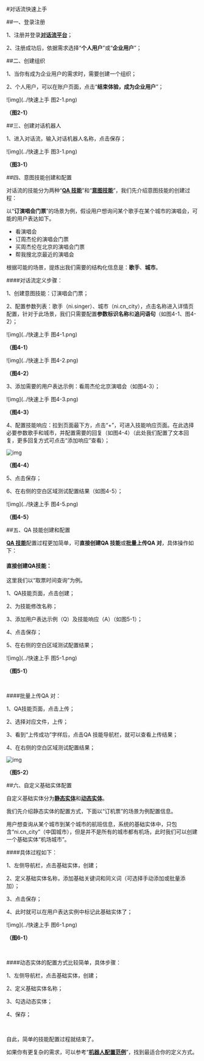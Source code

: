 #对话流快速上手

##一、登录注册

1、注册并登录[**对话流平台**](https://console.naturali.io/login)；

2、注册成功后，依据需求选择“**个人用户**”或“**企业用户**”；

##二、创建组织

1、当你有成为企业用户的需求时，需要创建一个组织；

2、个人用户，可以在账户页面，点击“**结束体验，成为企业用户**”；

![img](../快速上手 图2-1.png)

**（图2-1）**

##三、创建对话机器人

1、进入对话流，输入对话机器人名称，点击保存；

![img](../快速上手 图3-1.png)

**（图3-1）**



##四、意图技能创建和配置

对话流的技能分为两种“[**QA 技能**](QA技能.md)”和“[**意图技能**](意图技能.md)”，我们先介绍意图技能的创建过程：

以“**订演唱会门票**”的场景为例，假设用户想询问某个歌手在某个城市的演唱会，可能的用户表达如下。

- 看演唱会
- 订周杰伦的演唱会门票
- 买周杰伦在北京的演唱会门票
- 帮我搜北京最近的演唱会

根据可能的场景，提炼出我们需要的结构化信息是：**歌手**、**城市**。

####对话流定义步骤：

1、创建意图技能：订演唱会门票；

2、配置参数列表：歌手（ni.singer）、城市（ni.cn_city），点击名称进入详情页配置，针对于此场景，我们只需要配置**参数标识名称**和**追问语句**（如图4-1、图4-2）；

![img](../快速上手 图4-1.png)

**（图4-1）**

![img](../快速上手 图4-2.png)

**（图4-2）**

3、添加需要的用户表达示例：看周杰伦北京演唱会（如图4-3）；

![img](../快速上手 图4-3.png)

**（图4-3）**

4、配置技能响应：拉到页面最下方，点击“+”，可进入技能响应页面。在此选择必要参数歌手和城市，并配置需要的回复（如图4-4）（此处我们配置了文本回复，更多回复方式可点击“添加响应”查看）；

![img](../代理响应.png)

**（图4-4）**

5、点击保存；

6、在右侧的空白区域测试配置结果（如图4-5）；

![img](../快速上手 图4-5.png)

**（图4-5）**

##五、QA 技能创建和配置

[**QA 技能**](QA技能.md)配置过程更加简单，可**直接创建QA 技能**或**批量上传QA 对**，具体操作如下：

#### 直接创建QA技能：

这里我们以“取票时间查询”为例。

1、QA技能页面，点击创建；

2、为技能修改名称；

3、添加用户表达示例（Q）及技能响应（A）（如图5-1）；

4、点击保存；

5、在右侧的空白区域测试配置结果；

![img](../快速上手 图5-1.png)

**（图5-1）**

​	

####批量上传QA 对：

1、QA技能页面，点击上传；

2、选择对应文件，上传；

3、看到“上传成功”字样后，点击QA 技能导航栏，就可以查看上传结果；

4、在右侧的空白区域测试配置结果；

![img](../批量上传QA对.png)

**（图5-2）**

##六、自定义基础实体配置

自定义基础实体分为[**静态实体**](基础实体.md)和[**动态实体**](基础实体.md)。

我们先介绍静态实体的配置方式，下面以“订机票”的场景为例配置信息。

用户想查询从某个城市到某个城市的航班信息，系统的基础实体中，只包含“ni.cn_city”（中国城市），但是并不是所有的城市都有机场，此时我们可以创建一个基础实体“机场城市”。

####具体过程如下：

1、左侧导航栏，点击基础实体，创建；

2、定义基础实体名称，添加基础关键词和同义词（可选择手动添加或批量添加）；

3、点击保存；

4、此时就可以在用户表达实例中标记此基础实体了；

![img](../快速上手 图6-1.png)

**（图6-1）**

​	

####动态实体的配置方式比较简单，具体步骤：

1、左侧导航栏，点击基础实体，创建；

2、定义基础实体名称；

3、勾选动态实体；

4、保存；

​	

自此，简单的技能配置过程就结束了。

如果你有更复杂的需求，可以参考“[**机器人配置范例**](机器人配置范例.md)”，找到最适合你的定义方式。

